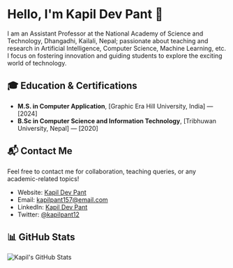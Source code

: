 # Hello, I'm Kapil Dev Pant 👋

I am an Assistant Professor at the National Academy of Science and Technology, Dhangadhi, Kailali, Nepal; passionate about teaching and research in Artificial Intelligence, Computer Science, Machine Learning, etc. I focus on fostering innovation and guiding students to explore the exciting world of technology.

<!--
🚀 Currently working on: Research in [mention any specific research you're focusing on]  
🌱 Learning: [mention any new technologies or languages you're currently exploring]  
⚡ Fun fact: [something interesting about you, e.g., "I enjoy reading books on artificial intelligence and exploring new ways of improving tech education."]

## 🚀 Skills

- **Languages:** Python, Java, C++, HTML, CSS, JavaScript
- **Frameworks:** Django, Flask, Spring Boot, React
- **Tools & Technologies:** Git, Docker, Kubernetes, AWS, Jenkins
- **Databases:** PostgreSQL, MySQL, MongoDB
- **Other:** Machine Learning, Data Science, AI, REST APIs, GitHub Actions, Agile/Scrum
  
## 🔨 Projects

### [Research on Machine Learning in Education](https://github.com/kapildevpant/research-ml-education)
A project focused on the integration of machine learning models in educational technology, exploring adaptive learning systems.  
🔧 Technologies used: Python, TensorFlow, Scikit-learn, Pandas

### [Student Portal Management System](https://github.com/kapildevpant/student-portal)
A web-based portal to manage student data, assignments, grades, and more, designed for universities and educational institutes.  
🔧 Technologies used: Java, Spring Boot, MySQL, Thymeleaf

### [AI-Based Grading System](https://github.com/kapildevpant/ai-grading-system)
Developed a system that automates grading using AI and NLP techniques to assess written assignments.  
🔧 Technologies used: Python, Natural Language Processing, TensorFlow

## 💪 Contributions

I contribute to both academic research projects and open-source software. Some of my contributions include:

- [Open-source Project 1](https://github.com/kapildevpant) – Research-focused contributions to enhance the AI curriculum.
- [Open-source Project 2](https://github.com/kapildevpant) – Open-source software focused on streamlining educational processes using AI.
-->
## 🎓 Education & Certifications

- **M.S. in Computer Application**, [Graphic Era Hill University, India] — [2024]
- **B.Sc in Computer Science and Information Technology**, [Tribhuwan University, Nepal] — [2020]
<!--- **Certified AI Specialist**, [Certification Provider] — [Year]
  -->
## 📬 Contact Me

Feel free to contact me for collaboration, teaching queries, or any academic-related topics!

- Website: [Kapil Dev Pant](https://www.kapilpant157.com.np)
- Email: kapilpant157@email.com
- LinkedIn: [Kapil Dev Pant](https://www.linkedin.com/in/kapilpant157)
- Twitter: [@kapilpant12](https://twitter.com/@kapilpant12)
  
## 📊 GitHub Stats

![Kapil's GitHub Stats](https://github-readme-stats.vercel.app/api?username=kapildevpant&show_icons=true&count_private=true&hide=prs)

